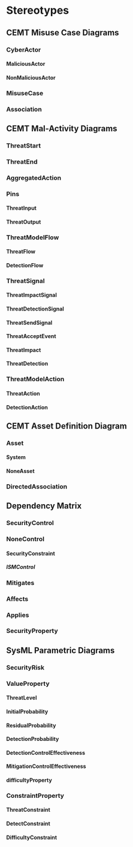 # Stereotypes

## CEMT Misuse Case Diagrams

### CyberActor

#### MaliciousActor

#### NonMaliciousActor

### MisuseCase

### Association

## CEMT Mal-Activity Diagrams

### ThreatStart

### ThreatEnd

### AggregatedAction

### Pins

#### ThreatInput

#### ThreatOutput

### ThreatModelFlow

#### ThreatFlow

#### DetectionFlow

### ThreatSignal

#### ThreatImpactSignal

#### ThreatDetectionSignal

#### ThreatSendSignal

#### ThreatAcceptEvent

#### ThreatImpact

#### ThreatDetection

### ThreatModelAction

#### ThreatAction

#### DetectionAction

## CEMT Asset Definition Diagram

### Asset

#### System

#### NoneAsset

### DirectedAssociation

## Dependency Matrix

### SecurityControl

### NoneControl

#### SecurityConstraint

##### ISMControl

### Mitigates

### Affects

### Applies

### SecurityProperty

## SysML Parametric Diagrams

### SecurityRisk

### ValueProperty

#### ThreatLevel

#### InitialProbability

#### ResidualProbability

#### DetectionProbability

#### DetectionControlEffectiveness

#### MitigationControlEffectiveness

#### difficultyProperty

### ConstraintProperty

#### ThreatConstraint

#### DetectConstraint

#### DifficultyConstraint

